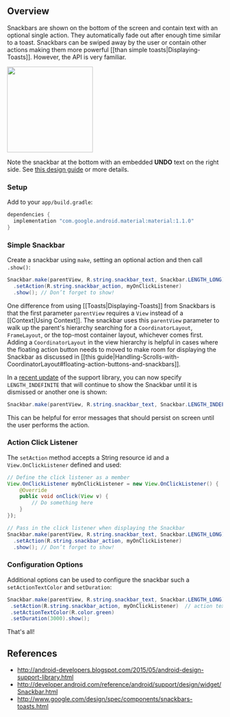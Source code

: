 ## Overview

Snackbars are shown on the bottom of the screen and contain text with an optional single action. They automatically fade out after enough time similar to a toast. Snackbars can be swiped away by the user or contain other actions making them more powerful [[than simple toasts|Displaying-Toasts]]. However, the API is very familiar.

<img src="https://imgur.com/jKq7grX.png" width="200" />

Note the snackbar at the bottom with an embedded **UNDO** text on the right side. See [this design guide](http://www.google.com/design/spec/components/snackbars-toasts.html) or more details.

### Setup

Add to your `app/build.gradle`:

```gradle
dependencies {
  implementation "com.google.android.material:material:1.1.0"
}
```

### Simple Snackbar

Create a snackbar using `make`, setting an optional action and then call `.show()`: 

```java
Snackbar.make(parentView, R.string.snackbar_text, Snackbar.LENGTH_LONG)
  .setAction(R.string.snackbar_action, myOnClickListener)
  .show(); // Don’t forget to show!
```

One difference from using [[Toasts|Displaying-Toasts]] from Snackbars is that the first parameter `parentView` requires a `View` instead of a [[Context|Using Context]].  The snackbar uses this `parentView` parameter to walk up the parent's hierarchy searching for a `CoordinatorLayout`, `FrameLayout`, or the top-most container layout, whichever comes first.  Adding a `CoordinatorLayout` in the view hierarchy is helpful in cases where the floating action button needs to moved to make room for displaying the Snackbar as discussed in [[this guide|Handling-Scrolls-with-CoordinatorLayout#floating-action-buttons-and-snackbars]].

In a [recent update](https://plus.google.com/+AndroidDevelopers/posts/XTtNCPviwpj) of the support library, you can now specify `LENGTH_INDEFINITE` that will continue to show the Snackbar until it is dismissed or another one is shown:

```java
Snackbar.make(parentView, R.string.snackbar_text, Snackbar.LENGTH_INDEFINITE).show();
```

This can be helpful for error messages that should persist on screen until the user performs the action. 

### Action Click Listener

The `setAction` method accepts a String resource id and a `View.OnClickListener` defined and used:

```java
// Define the click listener as a member 
View.OnClickListener myOnClickListener = new View.OnClickListener() {
    @Override
    public void onClick(View v) {
        // Do something here	
    }
});

// Pass in the click listener when displaying the Snackbar
Snackbar.make(parentView, R.string.snackbar_text, Snackbar.LENGTH_LONG)
  .setAction(R.string.snackbar_action, myOnClickListener)
  .show(); // Don’t forget to show!
```

### Configuration Options

Additional options can be used to configure the snackbar such a `setActionTextColor` and `setDuration`:

```java
Snackbar.make(parentView, R.string.snackbar_text, Snackbar.LENGTH_LONG)
 .setAction(R.string.snackbar_action, myOnClickListener)  // action text on the right side
 .setActionTextColor(R.color.green)
 .setDuration(3000).show();
```


That's all!

## References

* <http://android-developers.blogspot.com/2015/05/android-design-support-library.html>
* <http://developer.android.com/reference/android/support/design/widget/Snackbar.html>
* <http://www.google.com/design/spec/components/snackbars-toasts.html>
